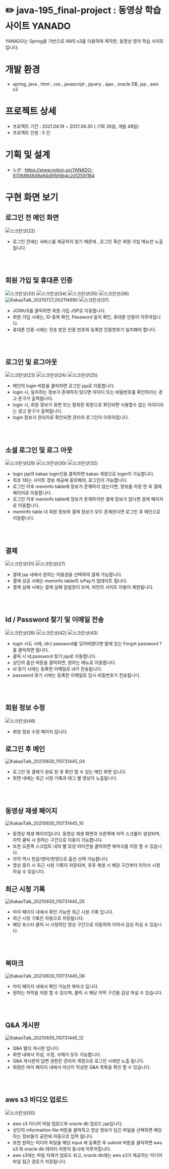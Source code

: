 # :pencil2: java-195_final-project : 동영상 학습 사이트 YANADO 
 YANADO는 Spring을 기반으로 AWS s3를 이용하여 제작한, 동영상 영어 학습 사이트 입니다.

# 개발 환경
- spring, java , html , css , javascript , jquery , ajax , oracle DB, jsp , aws s3

# 프로젝트 상세
- 프로젝트 기간 : 2021.04.19 ~ 2021.06.30 ( 기획 26일, 개발 48일)
- 프로젝트 인원 : 5 인 

# 기획 및 설계
- 노션 : https://www.notion.so/YANADO-9706894949a94d91bfdb4c2d1255f184

# 구현 화면 보기 

## 로그인 전 메인 화면
![스크린샷(22)](https://user-images.githubusercontent.com/78346017/127022227-746e0cc2-717b-4fd5-8692-fb9c64f1b80d.png)
<br>
- 로그인 전에는 서비스를 제공하지 않기 때문에 , 로그인 혹은 회원 가입 메뉴만 노출 됩니다.

<br>
<br>


## 회원 가입 및 휴대폰 인증
![스크린샷(33)](https://user-images.githubusercontent.com/78346017/127022302-bb2c7dd5-5086-49ac-b78e-27e439202c58.png)
![스크린샷(34)](https://user-images.githubusercontent.com/78346017/127022303-761bad67-1078-4e07-ad2d-d972626c692a.png)
![스크린샷(35)](https://user-images.githubusercontent.com/78346017/127022307-025819e2-6f7b-4868-8eaf-d0dea263100f.png)
![스크린샷(36)](https://user-images.githubusercontent.com/78346017/127022312-607a1ffa-6770-4804-9159-e03904836cb7.png)
![KakaoTalk_20210727_002114690](https://user-images.githubusercontent.com/78346017/127022330-655f2c68-f2d3-47bb-9d0e-4551e22be223.jpg)
![스크린샷(37)](https://user-images.githubusercontent.com/78346017/127022346-6d6c9a63-28e5-4d34-80da-c1a9599bde0a.png)
<br>
- JOINUS를 클릭하면 회원 가입 JSP로 이동합니다.
- 회원 가입 시에는, ID 중복 확인, Password 일치 확인, 휴대폰 인증이 이루어집니다.
- 휴대폰 인증 시에는 전송 받은 인증 번호와 등록한 인증번호가 일치해야 합니다.
<br>
<br>

## 로그인 및 로그아웃 
![스크린샷(23)](https://user-images.githubusercontent.com/78346017/127022459-9efe826d-7826-4e1a-b2a1-fb923ce69fb1.png)
![스크린샷(24)](https://user-images.githubusercontent.com/78346017/127022462-81b9e3c8-68e8-428c-a6e9-6cddfc5fbfa0.png)
![스크린샷(25)](https://user-images.githubusercontent.com/78346017/127022469-39fd198e-9bcc-408c-ab1f-315fd6b49d21.png)
<br>
- 메인의 login 버튼을 클릭하면 로그인 jsp로 이동합니다.
- login 시, 일치하는 정보가 존재하지 않으면 아이디 또는 비밀번호를 확인하라는 경고 문구가 출력됩니다.
- login 시, 회원 정보가 휴면 또는 탈퇴한 회원으로 확인되면 사용할수 없는 아이디라는 경고 문구가 출력됩니다.
- login 정보가 관리자로 확인되면 관리자 로그인이 이루어집니다.
<br>
<br>

## 소셜 로그인 및 로그 아웃
![스크린샷(29)](https://user-images.githubusercontent.com/78346017/127022492-da3847fe-6c7f-41d2-ab20-8489e7eaa8f8.png)
![스크린샷(30)](https://user-images.githubusercontent.com/78346017/127022503-55be75f5-12fa-4a6e-a43c-929ba48ad567.png)
![스크린샷(32)](https://user-images.githubusercontent.com/78346017/127022526-c08ba6ac-fbd9-484f-83a3-893cfb4ba434.png)
<br>
- login jsp의 kakao login인을 클릭하면 kakao 계정으로 login이 가능합니다.
- 최초 1회는 사이트 정보 제공에 동의해야, 로그인이 가능합니다.
- 로그인 이후 meminfo table에 정보가 존재하지 않는다면, 정보를 저장 한 후 결제 페이지로 이동합니다.
- 로그인 이후 meminfo table에 정보가 존재하지만 결제 정보가 없다면 결제 페이지로 이동합니다.
- meminfo table 내 회원 정보와 결제 정보가 모두 존재한다면 로그인 후 메인으로 이동합니다.
<br>
<br>

## 결제 
![스크린샷(31)](https://user-images.githubusercontent.com/78346017/127022538-25f82986-039f-4787-83f3-e07425992ca3.png)
![스크린샷(27)](https://user-images.githubusercontent.com/78346017/127022542-e6f5a7c1-113c-41da-98f3-cbdf8f984f2a.png)
<br>
- 결제 jsp 내에서 원하는 이용권을 선택하여 결제 가능합니다.
- 결제 성공 시에는 meminfo table의 isPay가 업데이트 됩니다.
- 결제 실패 시에는 결제 실패 알림창이 뜨며, 여전히 사이트 이용이 제한됩니다.
<br>
<br>

## Id / Password 찾기 및 이메일 전송
![스크린샷(39)](https://user-images.githubusercontent.com/78346017/127022603-1328f463-c6a5-48c7-b942-868b4a966245.png)
![스크린샷(42)](https://user-images.githubusercontent.com/78346017/127022611-cf0578c2-f413-49fd-9a64-072a34bb8eb2.png)
![스크린샷(43)](https://user-images.githubusercontent.com/78346017/127022616-ca80e065-0373-47c2-bd72-639193e0c76e.png)
<br>
- login 시도 시에, id나 password를 잊어버렸다면 밑에 있는 Forgot password ? 를 클릭하면 됩니다.
- 클릭 시 id,password 찾기 jsp로 이동합니다.
- 상단의 옵션 버튼을 클릭하면, 원하는 메뉴로 이동합니다.
- id 찾기 시에는 등록한 이메일로 id가 전송됩니다.
- password 찾기 시에는 등록한 이메일로 임시 비밀번호가 전송됩니다.
<br>
<br>

## 회원 정보 수정 
![스크린샷(48)](https://user-images.githubusercontent.com/78346017/127022638-cac12429-cb93-4b0f-9815-042191de9936.png)
<br>
- 회원 정보 수정 페이지 입니다. 


## 로그인 후 메인
![KakaoTalk_20210630_110731445_04](https://user-images.githubusercontent.com/78346017/127023700-8437617b-3407-446c-879c-256cdbe5b1a3.png)
<br>
- 로그인 및 결제가 완료 된 후 확인 할 수 있는 메인 화면 입니다.
- 화면 내에는 최근 시청 기록과 태그 별 영상이 노출됩니다.
<br>
<br>

## 동영상 재생 페이지 
![KakaoTalk_20210630_110731445_10](https://user-images.githubusercontent.com/78346017/127022685-d0f6c3ed-e904-4b9d-a961-a74039ecb7cd.png)
<br>
- 동영상 재생 페이지입니다. 동영상 재생 화면과 오른쪽에 자막 스크롤이 생성되며, 자막 클릭 시 원하는 구간으로 이동이 가능합니다.
- 또한 오른쪽 스크립트 내의 별 모양 아이콘을 클릭하면 북마크를 저장 할 수 있습니다.
- 자막 역시 한글/영어/한영으로 옵션 선택 가능합니다.
- 영상 중지 시 최근 시청 기록이 저장되며, 추후 재생 시 해당 구간부터 이어서 시청 하실 수 있습니다.

## 최근 시청 기록
![KakaoTalk_20210630_110731445_05](https://user-images.githubusercontent.com/78346017/127022699-b1ae23cb-753a-4457-99ec-18f275cd8f9b.png)
<br>
- 마이 페이지 내에서 확인 가능한 최근 시청 기록 입니다.
- 최근 시청 기록은 자동으로 저장됩니다.
- 해당 포스터 클릭 시 시청하던 영상 구간으로 이동하여 이어서 감상 하실 수 있습니다.
<br>
<br>

## 북마크
![KakaoTalk_20210630_110731445_06](https://user-images.githubusercontent.com/78346017/127022725-bc3fc2f0-151b-4ad6-b96b-58f21db3e74b.png)
<br>
- 마이 페이지 내에서 확인 가능한 북마크 입니다.
- 원하는 자막을 저장 할 수 있으며, 클릭 시 해당 자막 구간을 감상 하실 수 있습니다.
<br>
<br>

## Q&A 게시판 
![KakaoTalk_20210630_110731445_12](https://user-images.githubusercontent.com/78346017/127022759-7c67d37e-9328-45fb-9812-a30f7f9f7d63.png)
<br>
- Q&A 멀티 게시판 입니다.
- 화면 내에서 작성, 수정, 삭제가 모두 가능합니다.
- Q&A 게시판의 답변 권한은 관리자 계정으로 로그인 시에만 노출 됩니다.
- 회원은 마이 페이지 내에서 자신이 작성한 Q&A 목록을 확인 할 수 있습니다.
<br>
<br>

## aws s3 비디오 업로드
![스크린샷(50)](https://user-images.githubusercontent.com/78346017/127023585-d5f7aef9-ce26-4234-98ad-1bc1d36b4a5c.png)
<br>
- aws s3 미디어 파일 업로드와 oracle db 업로드 jsp입니다.
- 상단의 informaition file 버튼을 클릭하고 영상 정보가 담긴 파일을 선택하면 해당하는 정보들이 공란에 자동으로 입력 됩니다.
- 또한 원하는 미디어 파일을 해당 input 에 등록한 후 submit 버튼을 클릭하면 aws s3 와 oracle db 데이터 저장이 동시에 이루어집니다.
- aws s3에는 파일 자체가 업로드 되고, oracle db에는 aws s3가 제공하는 미디어 파일 접근 경로가 저장됩니다.
<br>
<br>
<br>
